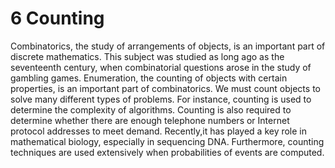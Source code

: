 # 6 Counting

Combinatorics, the study of arrangements of objects, is an important part of discrete mathematics. This subject was studied as long ago as the seventeenth century, when combinatorial questions arose in the study of gambling games. Enumeration, the counting of objects with certain properties, is an important part of combinatorics. We must count objects to solve many different types of problems. For instance, counting is used to determine the complexity of algorithms. Counting is also required to determine whether there are enough telephone numbers or Internet protocol addresses to meet demand. Recently,it has played a key role in mathematical biology, especially in sequencing DNA. Furthermore, counting techniques are used extensively when probabilities of events are computed.